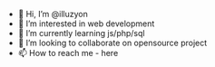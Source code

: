 - 👋 Hi, I’m @illuzyon
- 👀 I’m interested in web development
- 🌱 I’m currently learning js/php/sql
- 💞️ I’m looking to collaborate on opensource project
- 📫 How to reach me - here

<!---
illuzyon/illuzyon is a ✨ special ✨ repository because its `README.md` (this file) appears on your GitHub profile.
You can click the Preview link to take a look at your changes.
--->
